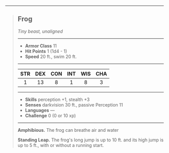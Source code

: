 ***
> ## Frog
> *Tiny beast, unaligned*
> 
> ***
> 
> - **Armor Class** 11
> - **Hit Points** 1 (1d4 - 1)
> - **Speed** 20 ft., swim 20 ft.
> 
> ***
> 
> |STR|DEX|CON|INT|WIS|CHA|
> |:---:|:---:|:---:|:---:|:---:|:---:|
> |1|13|8|1|8|3|
> 
> ***
> 
> - **Skills** perception +1, stealth +3
> - **Senses** darkvision 30 ft., passive Perception 11
> - **Languages** —
> - **Challenge** 0 (0 or 10 xp)
> 
> ***
> 
> **Amphibious.** The frog can breathe air and water
> 
> **Standing Leap.** The frog's long jump is up to 10 ft. and its high jump is up to 5 ft., with or without a running start.